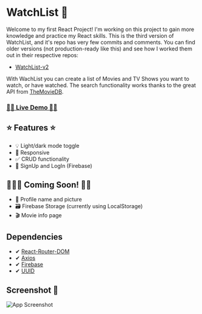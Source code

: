 # WatchList 🍿

Welcome to my first React Project! I'm working on this project to gain more knowledge and practice my React skills.
This is the third version of WatchList, and it's repo has very few commits and comments. You can find older versions (not production-ready like this) and see how I worked them out in their respective repos:

- [WatchList-v2](https://github.com/ucielsola/watchlist-v2-old)

With WachList you can create a list of Movies and TV Shows you want to watch, or have watched. The search functionality works thanks to the great API from [TheMovieDB](https://themoviedb.org).

### [🎈🎈 Live Demo 🎈🎈](https://ucielsola.com/watchlist)

## ⭐ Features ⭐

- 💡 Light/dark mode toggle 
- 💪 Responsive
- ✅ CRUD functionality
- 👤 SignUp and LogIn (Firebase)

## 👷🏽‍♂️ Coming Soon! 👷🏽

- 👥 Profile name and picture
- 🗃 Firebase Storage (currently using LocalStorage)
- 🎬 Movie info page

## Dependencies

- ✔ [React-Router-DOM](https://www.npmjs.com/package/react-router-dom)
- ✔ [Axios](https://www.npmjs.com/package/axios)
- ✔ [Firebase](https://www.npmjs.com/package/firebase)
- ✔ [UUID](https://www.npmjs.com/package/uuid)

## Screenshot 📸

![App Screenshot](https://i.imgur.com/fijEQRK.png)
